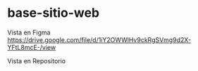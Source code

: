 # base-sitio-web

Vista en Figma
https://drive.google.com/file/d/1iY2OWWlHv9ckRgSVmg9d2X-YFtL8mcE-/view

Vista en Repositorio



